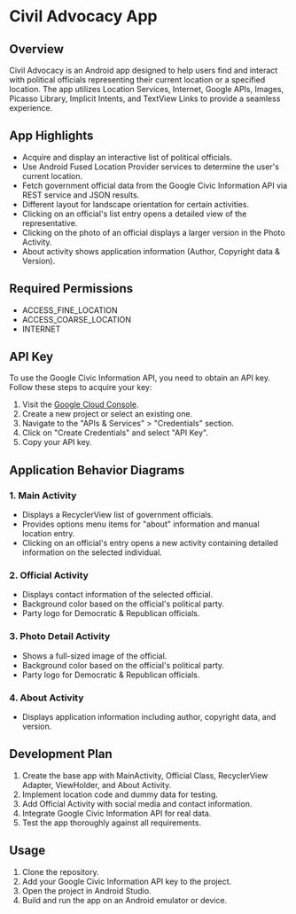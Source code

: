 # Civil Advocacy App

## Overview

Civil Advocacy is an Android app designed to help users find and interact with political officials representing their current location or a specified location. The app utilizes Location Services, Internet, Google APIs, Images, Picasso Library, Implicit Intents, and TextView Links to provide a seamless experience.

## App Highlights

- Acquire and display an interactive list of political officials.
- Use Android Fused Location Provider services to determine the user's current location.
- Fetch government official data from the Google Civic Information API via REST service and JSON results.
- Different layout for landscape orientation for certain activities.
- Clicking on an official's list entry opens a detailed view of the representative.
- Clicking on the photo of an official displays a larger version in the Photo Activity.
- About activity shows application information (Author, Copyright data & Version).

## Required Permissions

- ACCESS_FINE_LOCATION
- ACCESS_COARSE_LOCATION
- INTERNET

## API Key

To use the Google Civic Information API, you need to obtain an API key. Follow these steps to acquire your key:

1. Visit the [Google Cloud Console](https://console.cloud.google.com/).
2. Create a new project or select an existing one.
3. Navigate to the "APIs & Services" > "Credentials" section.
4. Click on "Create Credentials" and select "API Key".
5. Copy your API key.
   
## Application Behavior Diagrams

### 1. Main Activity

- Displays a RecyclerView list of government officials.
- Provides options menu items for "about" information and manual location entry.
- Clicking on an official's entry opens a new activity containing detailed information on the selected individual.

### 2. Official Activity

- Displays contact information of the selected official.
- Background color based on the official's political party.
- Party logo for Democratic & Republican officials.

### 3. Photo Detail Activity

- Shows a full-sized image of the official.
- Background color based on the official's political party.
- Party logo for Democratic & Republican officials.

### 4. About Activity

- Displays application information including author, copyright data, and version.

## Development Plan

1. Create the base app with MainActivity, Official Class, RecyclerView Adapter, ViewHolder, and About Activity.
2. Implement location code and dummy data for testing.
3. Add Official Activity with social media and contact information.
4. Integrate Google Civic Information API for real data.
5. Test the app thoroughly against all requirements.

## Usage

1. Clone the repository.
2. Add your Google Civic Information API key to the project.
3. Open the project in Android Studio.
4. Build and run the app on an Android emulator or device.

